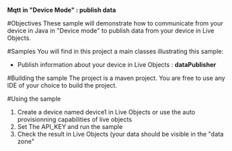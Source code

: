 **Mqtt in "Device Mode" : publish data** 

#Objectives
These sample will demonstrate how to communicate from your device in Java in "Device mode" to publish data from your device in Live Objects.


#Samples
You will find in this project a main classes illustrating this sample:

- Publish information about your device in Live Objects : **dataPublisher**


#Building the sample
The project is a maven project. You are free to use any IDE of your choice to build the project.


#Using the sample

1. Create a device named device1 in Live Objects or use  the auto provisionning capabilities of live objects
2. Set The API_KEY and run the sample
3. Check the result in Live Objects (your data should be visible in the "data zone"


	

